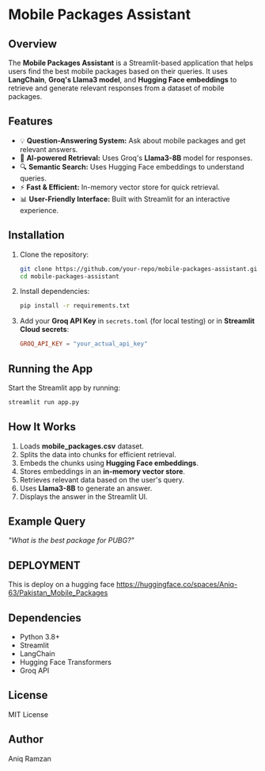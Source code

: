 # Mobile Packages Assistant

## Overview
The **Mobile Packages Assistant** is a Streamlit-based application that helps users find the best mobile packages based on their queries. It uses **LangChain**, **Groq's Llama3 model**, and **Hugging Face embeddings** to retrieve and generate relevant responses from a dataset of mobile packages.

## Features
- 💡 **Question-Answering System:** Ask about mobile packages and get relevant answers.
- 🤖 **AI-powered Retrieval:** Uses Groq's **Llama3-8B** model for responses.
- 🔍 **Semantic Search:** Uses Hugging Face embeddings to understand queries.
- ⚡ **Fast & Efficient:** In-memory vector store for quick retrieval.
- 📊 **User-Friendly Interface:** Built with Streamlit for an interactive experience.

## Installation
1. Clone the repository:
   ```sh
   git clone https://github.com/your-repo/mobile-packages-assistant.git
   cd mobile-packages-assistant
   ```
2. Install dependencies:
   ```sh
   pip install -r requirements.txt
   ```
3. Add your **Groq API Key** in `secrets.toml` (for local testing) or in **Streamlit Cloud secrets**:
   ```toml
   GROQ_API_KEY = "your_actual_api_key"
   ```

## Running the App
Start the Streamlit app by running:
```sh
streamlit run app.py
```

## How It Works
1. Loads **mobile_packages.csv** dataset.
2. Splits the data into chunks for efficient retrieval.
3. Embeds the chunks using **Hugging Face embeddings**.
4. Stores embeddings in an **in-memory vector store**.
5. Retrieves relevant data based on the user's query.
6. Uses **Llama3-8B** to generate an answer.
7. Displays the answer in the Streamlit UI.

## Example Query
_"What is the best package for PUBG?"_

## DEPLOYMENT
This is deploy on a hugging face
https://huggingface.co/spaces/Aniq-63/Pakistan_Mobile_Packages

## Dependencies
- Python 3.8+
- Streamlit
- LangChain
- Hugging Face Transformers
- Groq API

## License
MIT License

## Author
Aniq Ramzan

